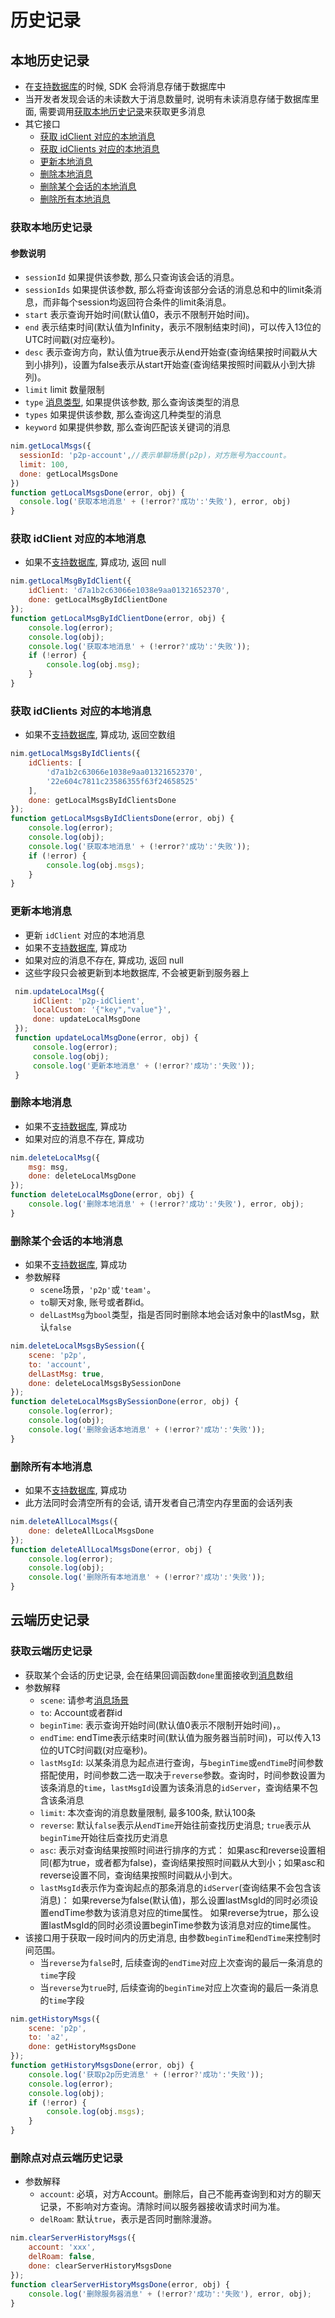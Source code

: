 # 历史记录

## <span id="本地历史记录">本地历史记录</span>

- 在[支持数据库](/docs/product/IM即时通讯/SDK开发集成/Web开发集成/集成方式#支持数据库)的时候, SDK 会将消息存储于数据库中
- 当开发者发现会话的未读数大于消息数量时, 说明有未读消息存储于数据库里面, 需要调用[获取本地历史记录](/docs/product/IM即时通讯/SDK开发集成/Web开发集成/历史记录#获取本地历史记录)来获取更多消息
- 其它接口
    - [获取 idClient 对应的本地消息](/docs/product/IM即时通讯/SDK开发集成/Web开发集成/历史记录#获取idClient对应的本地消息)
    - [获取 idClients 对应的本地消息](/docs/product/IM即时通讯/SDK开发集成/Web开发集成/历史记录#获取idClients对应的本地消息)
    - [更新本地消息](/docs/product/IM即时通讯/SDK开发集成/Web开发集成/历史记录#更新本地消息)
    - [删除本地消息](/docs/product/IM即时通讯/SDK开发集成/Web开发集成/历史记录#删除本地消息)
    - [删除某个会话的本地消息](/docs/product/IM即时通讯/SDK开发集成/Web开发集成/历史记录#删除某个会话的本地消息)
    - [删除所有本地消息](/docs/product/IM即时通讯/SDK开发集成/Web开发集成/历史记录#删除所有本地消息)

### <span id="获取本地历史记录">获取本地历史记录</span>
#### 参数说明
- `sessionId` 如果提供该参数, 那么只查询该会话的消息。
- `sessionIds` 如果提供该参数, 那么将查询该部分会话的消息总和中的limit条消息，而非每个session均返回符合条件的limit条消息。
- `start` 表示查询开始时间(默认值0，表示不限制开始时间)。
- `end` 表示结束时间(默认值为Infinity，表示不限制结束时间)，可以传入13位的UTC时间戳(对应毫秒)。
- `desc` 表示查询方向，默认值为true表示从end开始查(查询结果按时间戳从大到小排列)，设置为false表示从start开始查(查询结果按照时间戳从小到大排列)。
- `limit` limit 数量限制
- `type` [消息类型](/docs/product/IM即时通讯/SDK开发集成/Web开发集成/消息收发#消息类型), 如果提供该参数, 那么查询该类型的消息
- `types` 如果提供该参数, 那么查询这几种类型的消息
- `keyword` 如果提供参数, 那么查询匹配该关键词的消息

```javascript
nim.getLocalMsgs({
  sessionId: 'p2p-account',//表示单聊场景(p2p)，对方账号为account。
  limit: 100,
  done: getLocalMsgsDone
})
function getLocalMsgsDone(error, obj) {
  console.log('获取本地消息' + (!error?'成功':'失败'), error, obj)
}
```

### <span id="获取 idClient 对应的本地消息">获取 idClient 对应的本地消息</span>

- 如果不[支持数据库](/docs/product/IM即时通讯/SDK开发集成/Web开发集成/集成方式#支持数据库), 算成功, 返回 null

```javascript
nim.getLocalMsgByIdClient({
    idClient: 'd7a1b2c63066e1038e9aa01321652370',
    done: getLocalMsgByIdClientDone
});
function getLocalMsgByIdClientDone(error, obj) {
    console.log(error);
    console.log(obj);
    console.log('获取本地消息' + (!error?'成功':'失败'));
    if (!error) {
        console.log(obj.msg);
    }
}
```

### <span id="获取 idClients 对应的本地消息">获取 idClients 对应的本地消息</span>

- 如果不[支持数据库](/docs/product/IM即时通讯/SDK开发集成/Web开发集成/集成方式#支持数据库), 算成功, 返回空数组

```javascript
nim.getLocalMsgsByIdClients({
    idClients: [
        'd7a1b2c63066e1038e9aa01321652370',
        '22e604c7811c23586355f63f24658525'
    ],
    done: getLocalMsgsByIdClientsDone
});
function getLocalMsgsByIdClientsDone(error, obj) {
    console.log(error);
    console.log(obj);
    console.log('获取本地消息' + (!error?'成功':'失败'));
    if (!error) {
        console.log(obj.msgs);
    }
}
```

### <span id="更新本地消息">更新本地消息</span>

- 更新 `idClient` 对应的本地消息
- 如果不[支持数据库](/docs/product/IM即时通讯/SDK开发集成/Web开发集成/集成方式#支持数据库), 算成功
- 如果对应的消息不存在, 算成功, 返回 null
- 这些字段只会被更新到本地数据库, 不会被更新到服务器上

```javascript
 nim.updateLocalMsg({
     idClient: 'p2p-idClient',
     localCustom: '{"key","value"}',
     done: updateLocalMsgDone
 });
 function updateLocalMsgDone(error, obj) {
     console.log(error);
     console.log(obj);
     console.log('更新本地消息' + (!error?'成功':'失败'));
 }
```

### <span id="删除本地消息">删除本地消息</span>

- 如果不[支持数据库](/docs/product/IM即时通讯/SDK开发集成/Web开发集成/集成方式#支持数据库), 算成功
- 如果对应的消息不存在, 算成功

```javascript
nim.deleteLocalMsg({
    msg: msg,
    done: deleteLocalMsgDone
});
function deleteLocalMsgDone(error, obj) {
    console.log('删除本地消息' + (!error?'成功':'失败'), error, obj);
}
```

### <span id="删除某个会话的本地消息">删除某个会话的本地消息</span>

- 如果不[支持数据库](/docs/product/IM即时通讯/SDK开发集成/Web开发集成/集成方式#支持数据库), 算成功
- 参数解释
  - `scene`场景，`'p2p'`或`'team'`。
  - `to`聊天对象, 账号或者群id。
  - `delLastMsg`为`bool`类型，指是否同时删除本地会话对象中的lastMsg，默认`false`

```javascript
nim.deleteLocalMsgsBySession({
    scene: 'p2p',
    to: 'account',
    delLastMsg: true,
    done: deleteLocalMsgsBySessionDone
});
function deleteLocalMsgsBySessionDone(error, obj) {
    console.log(error);
    console.log(obj);
    console.log('删除会话本地消息' + (!error?'成功':'失败'));
}
```

### <span id="删除所有本地消息">删除所有本地消息</span>

- 如果不[支持数据库](/docs/product/IM即时通讯/SDK开发集成/Web开发集成/集成方式#支持数据库), 算成功
- 此方法同时会清空所有的会话, 请开发者自己清空内存里面的会话列表

```javascript
nim.deleteAllLocalMsgs({
    done: deleteAllLocalMsgsDone
});
function deleteAllLocalMsgsDone(error, obj) {
    console.log(error);
    console.log(obj);
    console.log('删除所有本地消息' + (!error?'成功':'失败'));
}
```

<!--SKIP-BEGIN-->
## <span id="云端历史记录">云端历史记录</span>

### <span id="获取云端历史记录">获取云端历史记录</span>

- 获取某个会话的历史记录, 会在结果回调函数`done`里面接收到[消息](/docs/product/IM即时通讯/SDK开发集成/Web开发集成/消息收发#消息对象)数组
- 参数解释
    - `scene`: 请参考[消息场景](/docs/product/IM即时通讯/SDK开发集成/Web开发集成/消息收发#消息场景)
    - `to`: Account或者群id
    - `beginTime`: 表示查询开始时间(默认值0表示不限制开始时间)，。
    - `endTime`: endTime表示结束时间(默认值为服务器当前时间)，可以传入13位的UTC时间戳(对应毫秒)。
    - `lastMsgId`: 以某条消息为起点进行查询，与`beginTime`或`endTime`时间参数搭配使用，时间参数二选一取决于`reverse`参数。查询时，时间参数设置为该条消息的`time`，`lastMsgId`设置为该条消息的`idServer`，查询结果不包含该条消息
    - `limit`: 本次查询的消息数量限制, 最多100条, 默认100条
    - `reverse`: 默认`false`表示从`endTime`开始往前查找历史消息; `true`表示从`beginTime`开始往后查找历史消息
    - `asc`: 表示对查询结果按照时间进行排序的方式： 如果asc和reverse设置相同(都为true，或者都为false)，查询结果按照时间戳从大到小；如果asc和reverse设置不同，查询结果按照时间戳从小到大。
    - `lastMsgId`表示作为查询起点的那条消息的`idServer`(查询结果不会包含该消息)： 
    如果reverse为false(默认值)，那么设置lastMsgId的同时必须设置endTime参数为该消息对应的time属性。 
    如果reverse为true，那么设置lastMsgId的同时必须设置beginTime参数为该消息对应的time属性。
- 该接口用于获取一段时间内的历史消息, 由参数`beginTime`和`endTime`来控制时间范围。
    - 当`reverse`为`false`时, 后续查询的`endTime`对应上次查询的最后一条消息的`time`字段
    - 当`reverse`为`true`时, 后续查询的`beginTime`对应上次查询的最后一条消息的`time`字段

```javascript
nim.getHistoryMsgs({
    scene: 'p2p',
    to: 'a2',
    done: getHistoryMsgsDone
});
function getHistoryMsgsDone(error, obj) {
    console.log('获取p2p历史消息' + (!error?'成功':'失败'));
    console.log(error);
    console.log(obj);
    if (!error) {
        console.log(obj.msgs);
    }
}
```

### <span id="删除点对点云端历史记录">删除点对点云端历史记录</span>

- 参数解释
    - `account`: 必填，对方Account。删除后，自己不能再查询到和对方的聊天记录，不影响对方查询。清除时间以服务器接收请求时间为准。
    - `delRoam`: 默认`true`，表示是否同时删除漫游。

```javascript
nim.clearServerHistoryMsgs({
    account: 'xxx',
    delRoam: false,
    done: clearServerHistoryMsgsDone
});
function clearServerHistoryMsgsDone(error, obj) {
    console.log('删除服务器消息' + (!error?'成功':'失败'), error, obj);
}
```
<!--SKIP-END-->
